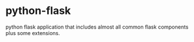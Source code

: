 # python-flask
python flask application that includes almost all common flask components plus some extensions.
